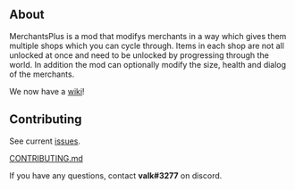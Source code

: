 ## About
MerchantsPlus is a mod that modifys merchants in a way which gives them multiple shops which you can cycle through. Items in each shop are not all unlocked at once and need to be unlocked by progressing through the world. In addition the mod can optionally modify the size, health and dialog of the merchants.

We now have a [wiki](https://github.com/valkyrienyanko/MerchantsPlus/wiki)!

## Contributing
See current [issues](https://github.com/valkyrienyanko/MerchantsPlus/issues).

[CONTRIBUTING.md](https://github.com/valkyrienyanko/MerchantsPlus/blob/master/CONTRIBUTING.md)

If you have any questions, contact **valk#3277** on discord.
